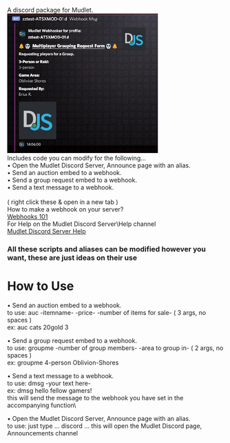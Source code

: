 A discord package for Mudlet.\
![alt text2](https://raw.githubusercontent.com/Xiija/MudletStuff/master/Discord_Modules/discwebhook-02-sm.png)\
Includes code you can modify for the following...\
• Open the Mudlet Discord Server, Announce page with an alias.\
• Send an auction embed to a webhook.\
• Send a group request embed to a webhook.\
• Send a text message to a webhook.\
\
( right click these & open in a new tab )\
How to make a webhook on your server?\
<a href="https://support.discord.com/hc/en-us/articles/228383668-Intro-to-Webhooks" target="_blank">Webhooks 101</a>
\
For Help on the Mudlet Discord Server\Help channel\
<a href="https://discord.com/channels/283581582550237184/283582068334526464">Mudlet Discord Server Help</a>
<h3> All these scripts and aliases can be modified however you want, these are just ideas on their use </h3>
<h1> How to Use </h1>

• Send an auction embed to a webhook.\
 to use: auc -itemname- -price- -number of items for sale- ( 3 args, no spaces )\
 ex: auc cats 20gold 3  
 
 • Send a group request embed to a webhook.\
   to use: groupme -number of group members- -area to group in-  ( 2 args, no spaces )\
   ex: groupme 4-person Oblivion-Shores

• Send a text message to a webhook.\
   to use: dmsg -your text here- \
 ex: dmsg hello fellow gamers!\
 this will send the message to the webhook you have set in the accompanying function\

 • Open the Mudlet Discord Server, Announce page with an alias.\
  to use: just type ... discord ... this will open the Mudlet Discord page, Announcements channel
